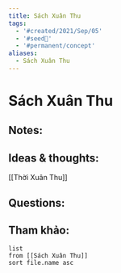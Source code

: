 ```yaml
---
title: Sách Xuân Thu
tags:
  - '#created/2021/Sep/05'
  - '#seed🥜'
  - '#permanent/concept'
aliases:
  - Sách Xuân Thu
---
```

# Sách Xuân Thu

## Notes:


## Ideas & thoughts:
[[Thời Xuân Thu]]

## Questions:


## Tham khảo:
```dataview
list
from [[Sách Xuân Thu]]
sort file.name asc
```